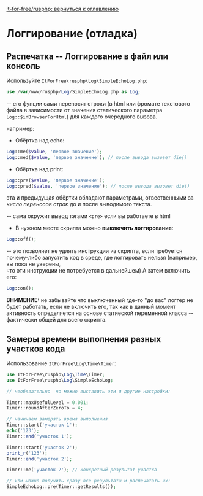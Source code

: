 [it-for-free/rusphp: вернуться к оглавлению](../README.md)

# Логгирование (отладка)

##  Распечатка -- Логгирование в файл или консоль ##

Используйте `ItForFree\rusphp\Log\SimpleEchoLog.php`:

```php
use /var/www/rusphp/Log/SimpleEchoLog.php as Log;
```
-- его фунции сами переносят строки (в html или фромате текстового файла 
в зависимости от значения статического параметра `Log::$inBrowserForHtml`)
для каждого очередного вызова.

 например:

* Обёртка над  echo:
```php
Log::me($value, 'первое значение');
Log::med($value, 'первое значение'); // после вывода вызовет die()
```
* Обёртка над print:
```php
Log::pre($value, 'первое значение');
Log::pred($value, 'первое значение'); // после вывода вызовет die()
```
эта и предыдущая обёртки обладают параметрами, отвественными за *число переносов строк*
до и после выводимого текста.

-- сама окружит вывод тэгами `<pre>` если вы работаете в html
* В нужном месте скрипта можно **выключить логгирование**:
```php
Log::off();
```
-- это позволяет не удлять инструкции из скрипта, если требуется почему-либо 
запустить код в среде, где логгировать нельзя (например, вы пока не уверены, \
что эти инструкции не потребуется в дальнейшем) 
А затем включить его:
```php
Log::on();
```
**ВНИМЕНИЕ:** не забывайте что выключенный где-то "до вас" логгер не будет работать, 
если не включить его, так как в данный момент активность определяется на основе статиеской переменной класса
-- фактически общей для всего скрипта. 


## Замеры времени выполнения разных участков кода ##

Использование  `ItForFree\Log\Time\Timer`:

```php
use ItForFree\rusphp\Log\Time\Timer;
use ItForFree\rusphp\Log\SimpleEchoLog;

// необязательно  но можно выставить эти и другие настройки:

Timer::maxUsefulLevel = 0.001;
Timer::roundAfterZeroTo = 4;

// начинаем замерять время выполнения
Timer::start('участок 1');
echo('123');
Timer::end('участок 1');

Timer::start('участок 2');
print_r('123');
Timer::end('участок 2');

Timer::me('участок 2'); // конкретный результат участка

// или можно получить сразу все результаты и распечатать их:
SimpleEchoLog::pre(Timer::getResults());
```

